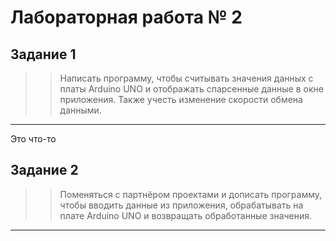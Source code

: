 # Лабораторная работа № 2

Задание 1
---
>> Написать программу, чтобы считывать значения данных с платы Arduino UNO и отображать спарсенные данные в окне приложения.
>> Также учесть изменение скорости обмена данными.

---

Это что-то

Задание 2
---
>> Поменяться с партнёром проектами и дописать программу, чтобы вводить данные из приложения, обрабатывать на плате Arduino UNO и возвращать обработанные значения.

---
